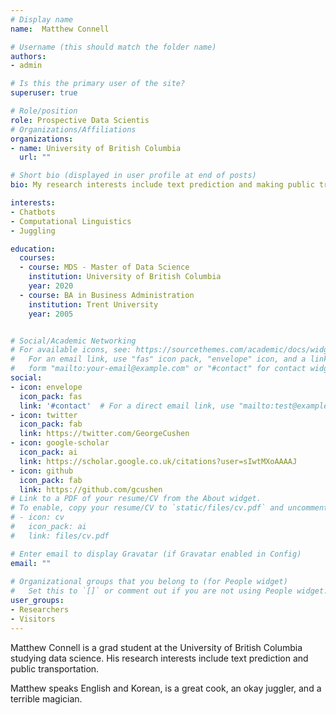 ```yaml
---
# Display name
name:  Matthew Connell

# Username (this should match the folder name)
authors:
- admin

# Is this the primary user of the site?
superuser: true

# Role/position
role: Prospective Data Scientis
# Organizations/Affiliations
organizations:
- name: University of British Columbia
  url: ""

# Short bio (displayed in user profile at end of posts)
bio: My research interests include text prediction and making public transportation better.

interests:
- Chatbots
- Computational Linguistics
- Juggling

education:
  courses:
  - course: MDS - Master of Data Science
    institution: University of British Columbia
    year: 2020
  - course: BA in Business Administration
    institution: Trent University
    year: 2005


# Social/Academic Networking
# For available icons, see: https://sourcethemes.com/academic/docs/widgets/#icons
#   For an email link, use "fas" icon pack, "envelope" icon, and a link in the
#   form "mailto:your-email@example.com" or "#contact" for contact widget.
social:
- icon: envelope
  icon_pack: fas
  link: '#contact'  # For a direct email link, use "mailto:test@example.org".
- icon: twitter
  icon_pack: fab
  link: https://twitter.com/GeorgeCushen
- icon: google-scholar
  icon_pack: ai
  link: https://scholar.google.co.uk/citations?user=sIwtMXoAAAAJ
- icon: github
  icon_pack: fab
  link: https://github.com/gcushen
# Link to a PDF of your resume/CV from the About widget.
# To enable, copy your resume/CV to `static/files/cv.pdf` and uncomment the lines below.  
# - icon: cv
#   icon_pack: ai
#   link: files/cv.pdf

# Enter email to display Gravatar (if Gravatar enabled in Config)
email: ""
  
# Organizational groups that you belong to (for People widget)
#   Set this to `[]` or comment out if you are not using People widget.  
user_groups:
- Researchers
- Visitors
---
```


Matthew Connell is a grad student at the University of British Columbia studying data science. His research interests include text prediction and public transportation. 

Matthew speaks English and Korean, is a great cook, an okay juggler, and a terrible magician.
